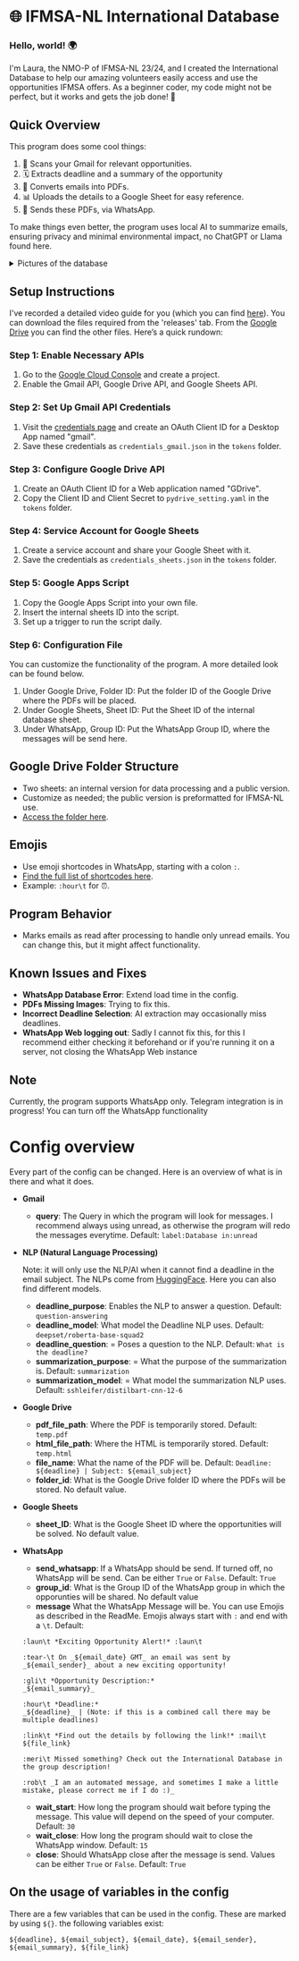 # 🌐 IFMSA-NL International Database

### Hello, world! 🌍
I'm Laura, the NMO-P of IFMSA-NL 23/24, and I created the International Database to help our amazing volunteers easily access and use the opportunities IFMSA offers. As a beginner coder, my code might not be perfect, but it works and gets the job done! 🚀

## Quick Overview
This program does some cool things:
1. 📧 Scans your Gmail for relevant opportunities.
2. 🗓️ Extracts deadline and a summary of the opportunity
3. 📄 Converts emails into PDFs.
4. 📊 Uploads the details to a Google Sheet for easy reference.
5. 📲 Sends these PDFs,  via WhatsApp.

To make things even better, the program uses local AI to summarize emails, ensuring privacy and minimal environmental impact, no ChatGPT or Llama found here.

<details>
<summary> Pictures of the database </summary>

## Pictures of the database

<img width="664" alt="database_start" src="https://github.com/Lauraevelynnn/IFMSANL_International_Database/assets/167855057/0886a6f2-0d07-4f34-9a22-7f8074854e6a">

<sup>_(Front page of the International Database Sheet, I removed my contact information for privacy)_</sup>
****

<img width="969" alt="database_sheet" src="https://github.com/Lauraevelynnn/IFMSANL_International_Database/assets/167855057/ecefb937-79dc-436a-b066-48ceb39363c1">

<sup>_(All the opportunities lined up)_</sup>
****

<img width="644" alt="whatsapp" src="https://github.com/Lauraevelynnn/IFMSANL_International_Database/assets/167855057/dc58d5d1-14e7-4d5a-a576-c1f17d529a1e">

<sup>_(The message sent on WhatsApp)_</sup>

****

</details>

## Setup Instructions
I've recorded a detailed video guide for you (which you can find [here]()). You can download the files required from the 'releases' tab. From the [Google Drive](https://drive.google.com/drive/folders/1PtnCCO9G2ouEJ_F30BNIOzhu37pgPJbn?usp=share_link) you can find the other files. Here’s a quick rundown:

### Step 1: Enable Necessary APIs
1. Go to the [Google Cloud Console](https://console.cloud.google.com/projectselector2/apis/credentials?supportedpurview=project) and create a project.
2. Enable the Gmail API, Google Drive API, and Google Sheets API.

### Step 2: Set Up Gmail API Credentials
1. Visit the [credentials page](https://console.cloud.google.com/apis/credentials?project=peppy-goods-422010-e6&supportedpurview=project) and create an OAuth Client ID for a Desktop App named "gmail".
2. Save these credentials as `credentials_gmail.json` in the `tokens` folder.

### Step 3: Configure Google Drive API
1. Create an OAuth Client ID for a Web application named "GDrive".
2. Copy the Client ID and Client Secret to `pydrive_setting.yaml` in the `tokens` folder.

### Step 4: Service Account for Google Sheets
1. Create a service account and share your Google Sheet with it.
2. Save the credentials as `credentials_sheets.json` in the `tokens` folder.

### Step 5: Google Apps Script
1. Copy the Google Apps Script into your own file.
2. Insert the internal sheets ID into the script.
3. Set up a trigger to run the script daily.

### Step 6: Configuration File
You can customize the functionality of the program. A more detailed look can be found below.
1. Under Google Drive, Folder ID: Put the folder ID of the Google Drive where the PDFs will be placed.
2. Under Google Sheets, Sheet ID: Put the Sheet ID of the internal database sheet.
3. Under WhatsApp, Group ID: Put the WhatsApp Group ID, where the messages will be send here.

## Google Drive Folder Structure
- Two sheets: an internal version for data processing and a public version.
- Customize as needed; the public version is preformatted for IFMSA-NL use.
- [Access the folder here](https://drive.google.com/drive/folders/1PtnCCO9G2ouEJ_F30BNIOzhu37pgPJbn?usp=share_link).

## Emojis
- Use emoji shortcodes in WhatsApp, starting with a colon `:`. 
- [Find the full list of shortcodes here](https://gist.github.com/hkan/264423ab0ee720efb55e05a0f5f90887).
- Example: `:hour\t` for ⏰.

## Program Behavior
- Marks emails as read after processing to handle only unread emails. You can change this, but it might affect functionality.

## Known Issues and Fixes
- **WhatsApp Database Error**: Extend load time in the config.
- **PDFs Missing Images**: Trying to fix this.
- **Incorrect Deadline Selection**: AI extraction may occasionally miss deadlines.
- **WhatsApp Web logging out**: Sadly I cannot fix this, for this I recommend either checking it beforehand or if you're running it on a server, not closing the WhatsApp Web instance

## Note
Currently, the program supports WhatsApp only. Telegram integration is in progress! You can turn off the WhatsApp functionality


# Config overview
Every part of the config can be changed. Here is an overview of what is in there and what it does.

- **Gmail**

    - **query**: The Query in which the program will look for messages. I recommend always using unread, as otherwise the program will redo the messages everytime. Default: `label:Database in:unread`

- **NLP (Natural Language Processing)**
    
    Note: it will only use the NLP/AI when it cannot find a deadline in the email subject. The NLPs come from [HuggingFace](https://huggingface.co). Here you can also find different models.
    - **deadline_purpose**: Enables the NLP to answer a question. Default: `question-answering`
    - **deadline_model**: What model the Deadline NLP uses. Default: `deepset/roberta-base-squad2`
    - **deadline_question**: = Poses a question to the NLP. Default: `What is the deadline?`
    - **summarization_purpose**: = What the purpose of the summarization is. Default: `summarization`
    - **summarization_model**: = What model the summarization NLP uses. Default: `sshleifer/distilbart-cnn-12-6`

- **Google Drive**

    - **pdf_file_path**: Where the PDF is temporarily stored. Default: `temp.pdf`
    - **html_file_path**: Where the HTML is temporarily stored. Default: `temp.html`
    - **file_name**: What the name of the PDF will be. Default: `Deadline: ${deadline} | Subject: ${email_subject}`
    - **folder_id**: What is the Google Drive folder ID where the PDFs will be stored. No default value.

- **Google Sheets**

    - **sheet_ID**: What is the Google Sheet ID where the opportunities will be solved. No default value.

- **WhatsApp**

    - **send_whatsapp**: If a WhatsApp should be send. If turned off, no WhatsApp will be send. Can be either `True` or `False`. Default: `True`
    - **group_id**: What is the Group ID of the WhatsApp group in which the opporunties will be shared. No default value
    - **message** What the WhatsApp Message will be. You can use Emojis as described in the ReadMe. Emojis always start with `:` and end with a `\t`. Default: 

    ```
    :laun\t *Exciting Opportunity Alert!* :laun\t

    :tear-\t On _${email_date} GMT_ an email was sent by _${email_sender}_ about a new exciting opportunity!
    
    :gli\t *Opportunity Description:*
    _${email_summary}_

    :hour\t *Deadline:*
    _${deadline}_ | (Note: if this is a combined call there may be multiple deadlines)
    
    :link\t *Find out the details by following the link!* :mail\t
    ${file_link}
    
    :meri\t Missed something? Check out the International Database in the group description!
    
    :rob\t _I am an automated message, and sometimes I make a little mistake, please correct me if I do :)_
    ```

    - **wait_start**: How long the program should wait before typing the message. This value will depend on the speed of your computer. Default: `30`
    - **wait_close**: How long the program should wait to close the WhatsApp window. Default: `15`
    - **close**: Should WhatsApp close after the message is send. Values can be either `True` or `False`. Default: `True`


## On the usage of variables in the config

There are a few variables that can be used in the config. These are marked by using `${}`. the following variables exist:
    
    ${deadline}, ${email_subject}, ${email_date}, ${email_sender}, ${email_summary}, ${file_link}
